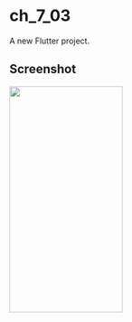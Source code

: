 # ch_7_03

A new Flutter project.

## Screenshot

<img src="https://user-images.githubusercontent.com/111499824/222443181-b9a075cb-b25c-491e-b584-2a750337ee0a.png" alt="" data-canonical-src="https://gyazo.com/eb5c5741b6a9a16c692170a41a49c858.png" width="200" height="400" />
